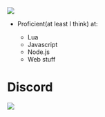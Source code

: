 <img src="https://cdn.discordapp.com/attachments/1103456230627876874/1103461475504361584/AboutMe.png">

- Proficient(at least I think) at:

  - Lua 
  - Javascript
  - Node.js
  - Web stuff


# Discord

<a href="https://discord.com/users/334106948595089408" target="_blank"><img src="https://cdn.discordapp.com/attachments/1103456230627876874/1103534057645690951/Discord.png"></a>



<!--
**fireblast3228/fireblast3228** is a ✨ _special_ ✨ repository because its `README.md` (this file) appears on your GitHub profile.

Here are some ideas to get you started:

- 🔭 I’m currently working on ...
- 🌱 I’m currently learning ...
- 👯 I’m looking to collaborate on ...
- 🤔 I’m looking for help with ...
- 💬 Ask me about ...
- 📫 How to reach me: ...
- 😄 Pronouns: ...
- ⚡ Fun fact: ...
-->
